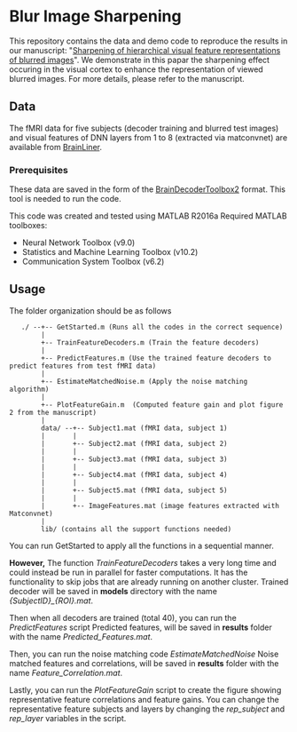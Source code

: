 # Blur Image Sharpening

This repository contains the data and demo code to reproduce the results in our manuscript: "[Sharpening of hierarchical visual feature representations of blurred images](https://www.biorxiv.org/content/early/2017/12/07/230078)". 
We demonstrate in this papar the sharpening effect occuring in the visual cortex to enhance the representation of viewed blurred images. For more details, please refer to the manuscript.

## Data

The fMRI data for five subjects (decoder training and blurred test images) and visual features of DNN layers from 1 to 8 (extracted via matconvnet) are available from [BrainLiner]().

### Prerequisites

These data are saved in the form of the [BrainDecoderToolbox2](https://github.com/KamitaniLab/BrainDecoderToolbox2/) format. This tool is needed to run the code.

This code was created and tested using MATLAB R2016a
Required MATLAB toolboxes:
* Neural Network Toolbox (v9.0)
* Statistics and Machine Learning Toolbox (v10.2)
* Communication System Toolbox (v6.2)


## Usage

The folder organization should be as follows

```
   ./ --+-- GetStarted.m (Runs all the codes in the correct sequence)
        |
        +-- TrainFeatureDecoders.m (Train the feature decoders)
        |
        +-- PredictFeatures.m (Use the trained feature decoders to predict features from test fMRI data)
        |
        +-- EstimateMatchedNoise.m (Apply the noise matching algorithm)
        |
        +-- PlotFeatureGain.m  (Computed feature gain and plot figure 2 from the manuscript)
        |
        data/ --+-- Subject1.mat (fMRI data, subject 1)
        |       |
        |       +-- Subject2.mat (fMRI data, subject 2)
        |       |
        |       +-- Subject3.mat (fMRI data, subject 3)
        |       |
        |       +-- Subject4.mat (fMRI data, subject 4)
        |       |
        |       +-- Subject5.mat (fMRI data, subject 5)
        |       |
        |       +-- ImageFeatures.mat (image features extracted with Matconvnet)
        |
        lib/ (contains all the support functions needed)
```


You can run GetStarted to apply all the functions in a sequential manner.

**However,** The function *TrainFeatureDecoders* takes a very long time and could instead be run in parallel for faster computations. It has the functionality to skip jobs that are already running on another cluster.
Trained decoder will be saved in **models** directory with the name *{SubjectID}_{ROI}.mat*.

Then when all decoders are trained (total 40), you can run the *PredictFeatures* script
Predicted features, will be saved in **results** folder with the name *Predicted_Features.mat*.

Then, you can run the noise matching code *EstimateMatchedNoise*
Noise matched features and correlations, will be saved in **results** folder with the name *Feature_Correlation.mat*.

Lastly, you can run the *PlotFeatureGain* script to create the figure showing representative feature correlations and feature gains. You can change the representative feature subjects and layers by changing the *rep_subject* and *rep_layer* variables in the script.

